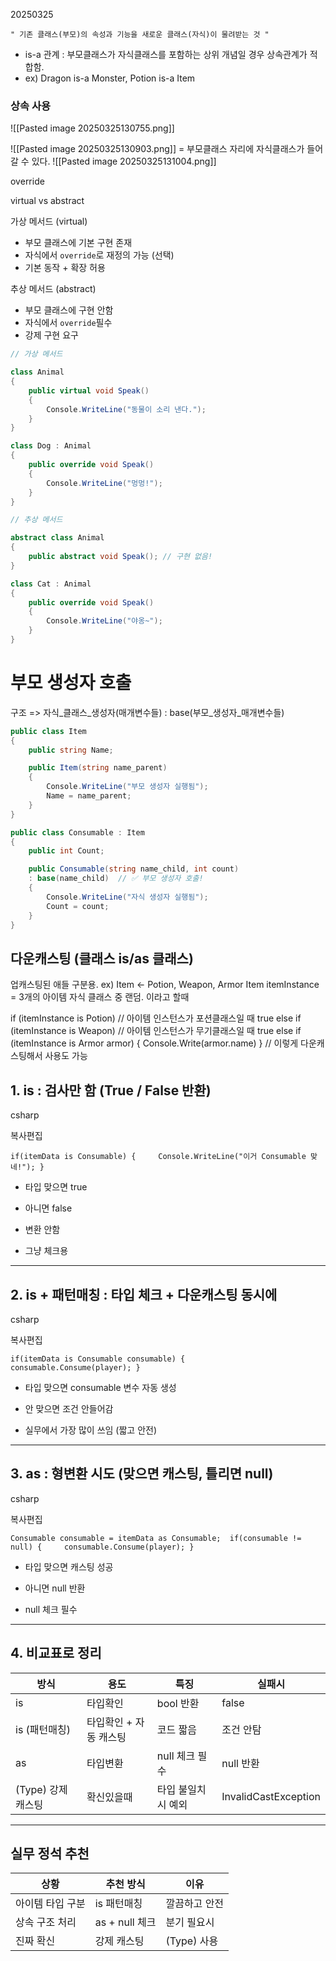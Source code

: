 20250325

```
" 기존 클래스(부모)의 속성과 기능을 새로운 클래스(자식)이 물려받는 것 "
```
* is-a 관계 : 부모클래스가 자식클래스를 포함하는 상위 개념일 경우 상속관계가 적합함.
* ex) Dragon is-a Monster, Potion is-a Item

### 상속 사용



![[Pasted image 20250325130755.png]]


![[Pasted image 20250325130903.png]]
= 부모클래스 자리에 자식클래스가 들어갈 수 있다.
![[Pasted image 20250325131004.png]]




override

virtual vs abstract

가상 메서드 (virtual)
* 부모 클래스에 기본 구현 존재
* 자식에서 `override`로 재정의 가능 (선택)
* 기본 동작 + 확장 허용

추상 메서드 (abstract)
* 부모 클래스에 구현 안함
* 자식에서 `override`필수
* 강제 구현 요구


```csharp
// 가상 메서드

class Animal
{
    public virtual void Speak()
    {
        Console.WriteLine("동물이 소리 낸다.");
    }
}

class Dog : Animal
{
    public override void Speak()
    {
        Console.WriteLine("멍멍!");
    }
}
```

```csharp
// 추상 메서드

abstract class Animal
{
    public abstract void Speak(); // 구현 없음!
}

class Cat : Animal
{
    public override void Speak()
    {
        Console.WriteLine("야옹~");
    }
}
```


# 부모 생성자 호출
구조 => 자식_클래스_생성자(매개변수들)  : base(부모_생성자_매개변수들)

```csharp
public class Item
{
    public string Name;

    public Item(string name_parent)
    {
        Console.WriteLine("부모 생성자 실행됨");
        Name = name_parent;
    }
}

public class Consumable : Item
{
    public int Count;

    public Consumable(string name_child, int count) 
    : base(name_child)  // ✅ 부모 생성자 호출!
    {
        Console.WriteLine("자식 생성자 실행됨");
        Count = count;
    }
}
```


## 다운캐스팅 (클래스 is/as 클래스)

업캐스팅된 애들 구분용.
ex) Item <- Potion, Weapon, Armor
Item itemInstance = 3개의 아이템 자식 클래스 중 랜덤. 이라고 할때

if (itemInstance is Potion) // 아이템 인스턴스가 포션클래스일 때 true
else if (itemInstance is Weapon) // 아이템 인스턴스가 무기클래스일  때 true
else if (itemInstance is Armor armor) { Console.Write(armor.name) } 
// 이렇게 다운캐스팅해서 사용도 가능





## 1. is : 검사만 함 (True / False 반환)

csharp

복사편집

`if(itemData is Consumable) {     Console.WriteLine("이거 Consumable 맞네!"); }`

- 타입 맞으면 true
    
- 아니면 false
    
- 변환 안함
    
- 그냥 체크용
    

---

## 2. is + 패턴매칭 : 타입 체크 + 다운캐스팅 동시에

csharp

복사편집

`if(itemData is Consumable consumable) {     consumable.Consume(player); }`

- 타입 맞으면 consumable 변수 자동 생성
    
- 안 맞으면 조건 안들어감
    
- 실무에서 가장 많이 쓰임 (짧고 안전)
    

---

## 3. as : 형변환 시도 (맞으면 캐스팅, 틀리면 null)

csharp

복사편집

`Consumable consumable = itemData as Consumable;  if(consumable != null) {     consumable.Consume(player); }`

- 타입 맞으면 캐스팅 성공
    
- 아니면 null 반환
    
- null 체크 필수
    

---

## 4. 비교표로 정리

|방식|용도|특징|실패시|
|---|---|---|---|
|is|타입확인|bool 반환|false|
|is (패턴매칭)|타입확인 + 자동 캐스팅|코드 짧음|조건 안탐|
|as|타입변환|null 체크 필수|null 반환|
|(Type) 강제 캐스팅|확신있을때|타입 불일치시 예외|InvalidCastException|

---

## 실무 정석 추천

| 상황        | 추천 방식        | 이유        |
| --------- | ------------ | --------- |
| 아이템 타입 구분 | is 패턴매칭      | 깔끔하고 안전   |
| 상속 구조 처리  | as + null 체크 | 분기 필요시    |
| 진짜 확신     | 강제 캐스팅       | (Type) 사용 |